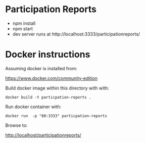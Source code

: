 # Participation Reports

* npm install
* npm start
* dev server runs at http://localhost:3333/participationreports/

# Docker instructions

Assuming docker is installed from:

https://www.docker.com/community-edition

Build docker image within this directory with with:

```
docker build -t particpation-reports .
```

Run docker container with:

```
docker run  -p "80:3333" particpation-reports
```

Browse to:

[http://localhost/participationreports/](http://localhost/participationreports/)

